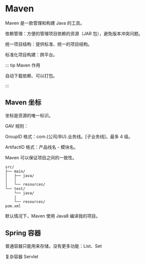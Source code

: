 # Maven

Maven 是一款管理和构建 Java 的工具。

依赖管理：方便的管理项目依赖的资源（JAR 包），避免版本冲突问题。

统一项目结构：提供标准、统一的项目结构。

标准化项目构建：跨平台。

::: tip Maven 作用

自动下载依赖、可以打包。

:::

## Maven 坐标

坐标是资源的唯一标识。

GAV 规则：

GroupID 格式：com.{公司/BU}.业务线。[子业务线]，最多 4 级。

ArtifactID 格式：产品线名 - 模块名。



Maven 可以保证项目之间的一致性。

```
src/
├── main/
│   ├── java/
│   │   
│   └── resources/
└── test/
    └── java/
    │   
    └── resources/
pom.xml
```

默认情况下，Maven 使用 Java8 编译我的项目。

## Spring 容器

普通容器只能用来存储，没有更多功能：List、Set

复杂容器 Servlet
